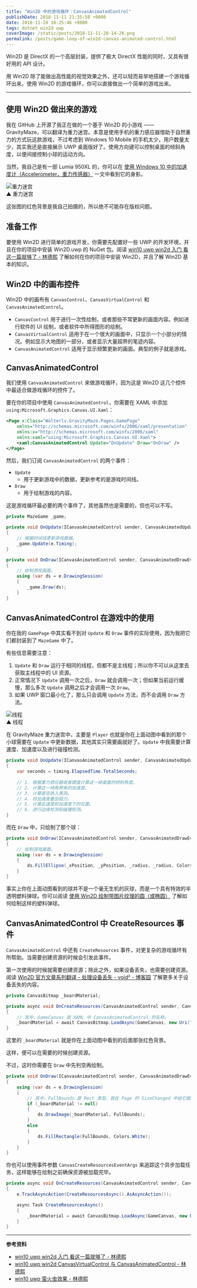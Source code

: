 ```yaml
---
title: "Win2D 中的游戏循环：CanvasAnimatedControl"
publishDate: 2018-11-11 21:35:58 +0800
date: 2018-11-28 16:25:46 +0800
tags: dotnet win2d uwp
coverImage: /static/posts/2018-11-11-20-14-26.png
permalink: /posts/game-loop-of-win2d-canvas-animated-control.html
---
```


Win2D 是 DirectX 的一个高层封装，提供了极大 DirectX 性能的同时，又具有很好用的 API 设计。

用 Win2D 除了能做出高性能的视觉效果之外，还可以轻而易举地搭建一个游戏循环出来。使用 Win2D 的游戏循环，你可以直接做出一个简单的游戏出来。

---

<div id="toc"></div>

## 使用 Win2D 做出来的游戏

我在 GitHub 上开源了我正在做的一个基于 Win2D 的小游戏 —— GravityMaze，可以翻译为重力迷宫。本意是使用手机的重力感应器借助于自然重力的方式玩这款游戏，不过考虑到 Windows 10 Mobile 的手机太少，用户数量太少，其实我还是直接展示 UWP 桌面版好了。使用方向键可以控制桌面的倾斜角度，以便间接控制小球的运动方向。

当然，我自己是有一部 Lumia 950XL 的，你可以在 [使用 Windows 10 中的加速度计（Accelerometer，重力传感器）](/post/uwp-accelerometer) 一文中看到它的身影。

![重力迷宫](/static/posts/2018-11-11-walterlv-gravity-maze.gif)  
▲ 重力迷宫

这张图的红色背景是我自己拍摄的，所以绝不可能存在版权问题。

## 准备工作

要使用 Win2D 进行简单的游戏开发，你需要先配置好一些 UWP 的开发环境，并且在你的项目中安装 Win2D.uwp 的 NuGet 包。阅读 [win10 uwp win2d 入门 看这一篇就够了 - 林德熙](https://blog.lindexi.com/post/win10-uwp-win2d-%E5%85%A5%E9%97%A8-%E7%9C%8B%E8%BF%99%E4%B8%80%E7%AF%87%E5%B0%B1%E5%A4%9F%E4%BA%86.html) 了解如何在你的项目中安装 Win2D，并且了解 Win2D 基本的知识。

## Win2D 中的画布控件

Win2D 中的画布有 `CanvasControl`、`CanvasVirtualControl` 和 `CanvasAnimatedControl`。

- `CanvasControl` 用于进行一次性绘制，或者那些不常更新的画面内容。例如进行软件的 UI 绘制，或者软件中所得图形的绘制。
- `CanvasVirtualControl` 适用于在一个很大的画面中，只显示一个小部分的情况。例如显示大地图的一部分，或者显示大量超界的笔迹内容。
- `CanvasAnimatedControl` 适用于显示频繁更新的画面。典型的例子就是游戏。

## CanvasAnimatedControl

我们使用 `CanvasAnimatedControl` 来做游戏循环，因为这是 Win2D 这几个控件中最适合做游戏循环的控件了。

要在你的项目中使用 `CanvasAnimatedControl`，你需要在 XAML 中添加 `using:Microsoft.Graphics.Canvas.UI.Xaml`：

```xml
<Page x:Class="Walterlv.GravityMaze.Pages.GamePage"
    xmlns="http://schemas.microsoft.com/winfx/2006/xaml/presentation"
    xmlns:x="http://schemas.microsoft.com/winfx/2006/xaml"
    xmlns:xaml="using:Microsoft.Graphics.Canvas.UI.Xaml">
    <xaml:CanvasAnimatedControl Update="OnUpdate" Draw="OnDraw" />
</Page>
```

然后，我们订阅 `CanvasAnimatedControl` 的两个事件：

- `Update`
    - 用于更新游戏中的数据，更新参考的是游戏时间线。
- `Draw`
    - 用于绘制游戏的内容。

这是游戏循环最必要的两个事件了，其他虽然也是需要的，但也可以不写。

```csharp
private MazeGame _game;
        
private void OnUpdate(ICanvasAnimatedControl sender, CanvasAnimatedUpdateEventArgs e)
{
    // 根据时间线更新游戏数据。
    _game.Update(e.Timing);
}

private void OnDraw(ICanvasAnimatedControl sender, CanvasAnimatedDrawEventArgs e)
{
    // 绘制游戏画面。
    using (var ds = e.DrawingSession)
    {
        _game.Draw(ds);
    }
}
```

## CanvasAnimatedControl 在游戏中的使用

你在我的 `GamePage` 中其实看不到对 `Update` 和 `Draw` 事件的实际使用，因为我把它们都封装到了 `MazeGame` 中了。

有些信息需要注意：

1. `Update` 和 `Draw` 运行于相同的线程，但都不是主线程；所以你不可以从这里去获取主线程中的 UI 资源。
1. 正常情况下 `Update` 调用一次之后，`Draw` 就会调用一次；但如果当前运行缓慢，那么多次 `Update` 调用之后才会调用一次 `Draw`。
1. 如果 UWP 窗口最小化了，那么只会调用 `Update` 方法，而不会调用 `Draw` 方法。

![线程](/static/posts/2018-11-11-20-14-26.png)  
▲ 线程

在 GravityMaze 重力迷宫中，主要是 `Player` 也就是你在上面动图中看到的那个小球需要在 `Update` 中更新数据，其他其实只需要画就好了。`Update` 中我需要计算速度、加速度以及进行碰撞检测。

```csharp
private void OnUpdate(ICanvasAnimatedControl sender, CanvasAnimatedUpdateEventArgs e)
{
    var seconds = timing.ElapsedTime.TotalSeconds;
    
    // 1. 根据重力感应器或者键盘计算这一帧桌面的倾斜角度。
    // 2. 计算这一倾角带来的加速度。
    // 3. 计算是否跌入黑洞。
    // 4. 将加速度叠加阻力。
    // 5. 计算此速度和加速度下的位置。
    // 6. 进行边缘检测和碰撞检测。
}
```

而在 `Draw` 中，只绘制了那个球：

```csharp
private void OnDraw(ICanvasAnimatedControl sender, CanvasAnimatedDrawEventArgs e)
{
    // 绘制游戏画面。
    using (var ds = e.DrawingSession)
    {
        ds.FillEllipse(_xPosition, _yPosition, _radius, _radius, Colors.Gray);
    }
}
```

事实上你在上面动图看到的球并不是一个毫无生机的灰球，而是一个具有特效的半透明塑料弹球。你可以阅读 [使用 Win2D 绘制带图片纹理的圆（或椭圆）](/post/draw-ellipse-with-bitmap-texture-using-win2d) 了解如何绘制这样的塑料弹球。

## CanvasAnimatedControl 中 CreateResources 事件

`CanvasAnimatedControl` 中还有 `CreateResources` 事件，对更复杂的游戏循环有所帮助。当需要创建资源的时候会引发此事件。

第一次使用的时候就需要创建资源；除此之外，如果设备丢失，也需要创建资源。阅读 [Win2D 官方文章系列翻译 - 处理设备丢失 - void² - 博客园](https://www.cnblogs.com/validvoid/p/win2d-handling-device-lost.html) 了解更多关于设备丢失的内容。

```csharp
private CanvasBitmap _boardMaterial;

private async void OnCreateResources(CanvasAnimatedControl sender, CanvasCreateResourcesEventArgs e)
{
    // 其中，GameCanvas 是 XAML 中 CanvasAnimatedControl 的名称。
    _boardMaterial = await CanvasBitmap.LoadAsync(GameCanvas, new Uri("{ms-appx:///Assets/Game/Boards/table.jpg}"));
}
```

这里的 `_boardMaterial` 就是你在上面动图中看到的后面那张红色背景。

这样，便可以在需要的时候创建资源。

不过，这时你需要在 `Draw` 中先判空再绘制。

```csharp
private void OnDraw(ICanvasAnimatedControl sender, CanvasAnimatedDrawEventArgs e)
{
    using (var ds = e.DrawingSession)
    {
        // 其中，FullBounds 是 Rect 类型，我在 Page 的 SizeChanged 中给它赋的值。
        if (_boardMaterial != null)
        {
            ds.DrawImage(_boardMaterial, FullBounds);
        }
        else
        {
            ds.FillRectangle(FullBounds, Colors.White);
        }
    }
}
```

你也可以使用事件参数 `CanvasCreateResourcesEventArgs` 来追踪这个异步加载任务，这样能够在绘制之前确保资源被加载完毕。

```csharp
private async void OnCreateResources(CanvasAnimatedControl sender, CanvasCreateResourcesEventArgs e)
{
    e.TrackAsyncAction(CreateResourcesAsync().AsAsyncAction());

    async Task CreateResourcesAsync()
    {
        _boardMaterial = await CanvasBitmap.LoadAsync(GameCanvas, new Uri("{ms-appx:///Assets/Game/Boards/table.jpg}"));
    }
}
```

---

**参考资料**

- [win10 uwp win2d 入门 看这一篇就够了 - 林德熙](https://blog.lindexi.com/post/win10-uwp-win2d-%E5%85%A5%E9%97%A8-%E7%9C%8B%E8%BF%99%E4%B8%80%E7%AF%87%E5%B0%B1%E5%A4%9F%E4%BA%86.html)
- [win10 uwp win2d CanvasVirtualControl 与 CanvasAnimatedControl - 林德熙](https://blog.lindexi.com/post/win10-uwp-win2d-CanvasVirtualControl-%E4%B8%8E-CanvasAnimatedControl.html)
- [win10 uwp 萤火虫效果 - 林德熙](https://blog.lindexi.com/post/win10-uwp-%E8%90%A4%E7%81%AB%E8%99%AB%E6%95%88%E6%9E%9C.html)


